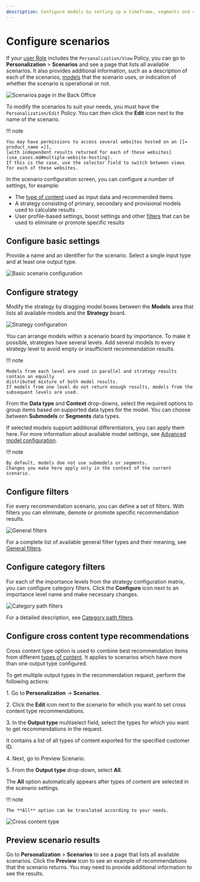 ```yaml
---
description: Configure models by setting up a timeframe, segments and other settings that define which Content items are recommended.
---
```


# Configure scenarios

If your [user Role](../permission_management/permissions_and_users.md) includes 
the `Personalization/View` Policy, you can go to **Personalization** > **Scenarios** 
and see a page that lists all available scenarios. 
It also provides additional information, such as a description of each of the scenarios, 
[models](recommendation_models.md) that the scenario uses, or indication of whether 
the scenario is operational or not.

![Scenarios page in the Back Office](img/dashboard_scenarios.png "Scenarios page")

To modify the scenarios to suit your needs, you must have the `Personalization/Edit` Policy.
You can then click the **Edit** icon next to the name of the scenario.

!!! note

    You may have permissions to access several websites hosted on an [[= product_name =]], 
    [with independent results returned for each of these websites](use_cases.md#multiple-website-hosting).
    If this is the case, use the selector field to switch between views for each of these websites.

In the scenario configuration screen, you can configure  a number of settings, for example:
 
 - The [type of content](content_types.md) used as input data and recommended items
 - A strategy consisting of primary, secondary and provisional models used to calculate results
 - User profile-based settings, boost settings and other [filters](filters.md) that can be used to eliminate or promote specific results

 
## Configure basic settings

Provide a name and an identifier for the scenario. 
Select a single input type and at least one output type. 

![Basic scenario configuration](img/scenario_configuration.png "Basic scenario configuration")

## Configure strategy

Modify the strategy by dragging model boxes between the **Models** area that lists 
all available models and the **Strategy** board. 

![Strategy configuration](img/scenario_configuration_strategy.png "Strategy configuration")

You can arrange models within a scenario board by importance. 
To make it possible, strategies have several levels.
Add several models to every strategy level to avoid empty or insufficient recommendation results.

!!! note 

    Models from each level are used in parallel and strategy results contain an equally 
    distributed mixture of both model results. 
    If models from one level do not return enough results, models from the 
    subsequent levels are used.

From the **Data type** and **Context** drop-downs, select the required options to group items based on supported data types for the model.
You can choose between **Submodels** or **Segments** data types.

If selected models support additional differentiators, you can apply them here. For more information about available model settings, see [Advanced model configuration](recommendation_models.md#advanced-model-configuration). 

!!! note 

    By default, models doe not use submodels or segments.
    Changes you make here apply only in the context of the current scenario.

## Configure filters

For every recommendation scenario, you can define a set of filters.
With filters you can eliminate, demote or promote specific recommendation results.

![General filters](img/scenario_filters.png "General filters in a scenario")

For a complete list of available general filter types and their meaning, see [General filters](filters.md#general-filters).

## Configure category filters

For each of the importance levels from the strategy configuration matrix, you can 
configure category filters. 
Click the **Configure** icon next to an importance level name and make necessary changes.

![Category path filters](img/categorypath_filter.png "Category path filters in strategy settings")

For a detailed description, see [Category path filters](filters.md#category-path-filters).

## Configure cross content type recommendations

Cross content type option is used to combine best recommendation items from 
different [types of content](content_types.md). 
It applies to scenarios which have more than one output type configured.

To get multiple output types in the recommendation request, perform the following actions:

1\. Go to **Personalization** -> **Scenarios**.

2\. Click the **Edit** icon next to the scenario for which you want to set cross content type recommendations.

3\. In the **Output type** multiselect field, select the types for which you want to get recommendations in the request.

It contains a list of all types of content exported for the specified customer ID.

4\. Next, go to Preview Scenario.

5\. From the **Output type** drop-down, select **All**. 

The **All** option automatically appears after types of content are selected in the scenario settings.

!!! note

    The **All** option can be translated according to your needs.

![Cross content type](img/perso_cross_content_type.png)

## Preview scenario results 

Go to **Personalization** > **Scenarios** to see a page that lists all available scenarios. 
Click the **Preview** icon to see an example of recommendations that the scenario returns.
You may need to provide additional information to see the results.
